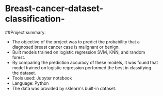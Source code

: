 # Breast-cancer-dataset-classification-

##Project summary:
- The objective of the project was to predict the probability that a diagnosed breast cancer case is malignant or benign.
- Built models trained on logistic regression SVM, KNN, and random forest. 
- By comparing the prediction accuracy of these models, it was found that model trained on logistic regression performed the best in   classifying the dataset.
- Tools used: Jupyter notebook
- Language: Python
- The data was provided by sklearn's built-in dataset.

